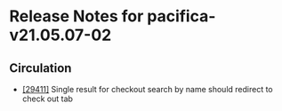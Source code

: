 
# Release Notes for pacifica-v21.05.07-02

## Circulation

- [[29411]](http://bugs.koha-community.org/bugzilla3/show_bug.cgi?id=29411) Single result for checkout search by name should redirect to check out tab



